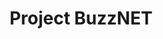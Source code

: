 ---
title: Project BuzzNET

description: A Fulbright Student Project led by BUDS Lab Team member Ananya Joshi. She is designing a smart sensor network that can detect and prevent mosquito breeding grounds in urban areas.
people:
  - ananya
  - clayton
image: img/BuzzNet2.png
no-link: true
layout: project
last-updated: 2020-10-22
---